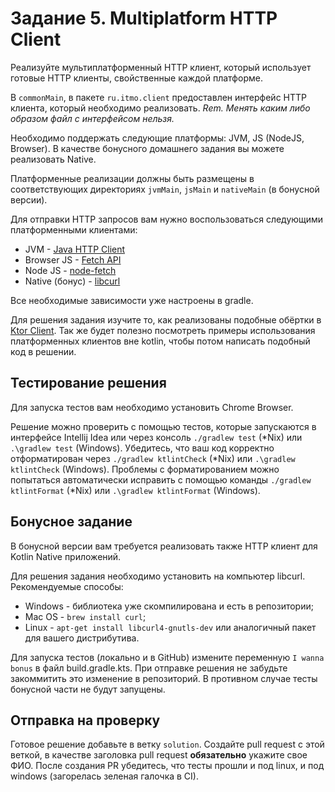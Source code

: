 # Задание 5. Multiplatform HTTP Client

Реализуйте мультиплатформенный HTTP клиент, который использует готовые HTTP клиенты, свойственные каждой платформе.

В `commonMain`, в пакете `ru.itmo.client` предоставлен интерфейс HTTP клиента, который необходимо реализовать.
_Rem. Менять каким либо образом файл с интерфейсом нельзя._

Необходимо поддержать следующие платформы: JVM, JS (NodeJS, Browser).
В качестве бонусного домашнего задания вы можете реализовать Native.

Платформенные реализации должны быть размещены в соответствующих директориях `jvmMain`, `jsMain` и `nativeMain` (в бонусной версии).

Для отправки HTTP запросов вам нужно воспользоваться следующими платформенными клиентами:

* JVM - [Java HTTP Client](https://openjdk.org/groups/net/httpclient/intro.html)
* Browser JS - [Fetch API](https://developer.mozilla.org/en-US/docs/Web/API/Fetch_API)
* Node JS - [node-fetch](https://www.npmjs.com/package/node-fetch)
* Native (бонус) - [libcurl](https://curl.se/libcurl/)

Все необходимые зависимости уже настроены в gradle.

Для решения задания изучите то, как реализованы подобные обёртки в [Ktor Client](https://github.com/ktorio/ktor/tree/main/ktor-client).
Так же будет полезно посмотреть примеры использования платформенных клиентов вне kotlin, чтобы потом написать подобный код в решении. 

## Тестирование решения

Для запуска тестов вам необходимо установить Chrome Browser.

Решение можно проверить с помощью тестов, которые запускаются в интерфейсе Intellij Idea или через консоль `./gradlew test` (*Nix) или `.\gradlew test` (Windows).
Убедитесь, что ваш код корректно отформатирован через `./gradlew ktlintCheck` (*Nix) или `.\gradlew ktlintCheck` (Windows).
Проблемы с форматированием можно попытаться автоматически исправить с помощью команды `./gradlew ktlintFormat` (*Nix) или `.\gradlew ktlintFormat` (Windows).

## Бонусное задание

В бонусной версии вам требуется реализовать также HTTP клиент для Kotlin Native приложений.

Для решения задания необходимо установить на компьютер libcurl. Рекомендуемые способы:
* Windows - библиотека уже скомпилирована и есть в репозитории;
* Mac OS - `brew install curl`;
* Linux - `apt-get install libcurl4-gnutls-dev` или аналогичный пакет для вашего дистрибутива.

Для запуска тестов (локально и в GitHub) измените переменную `I wanna bonus` в файл build.gradle.kts.
При отправке решения не забудьте закоммитить это изменение в репозиторий. В противном случае тесты бонусной части не будут запущены.

## Отправка на проверку
Готовое решение добавьте в ветку `solution`.
Создайте pull request с этой веткой, в качестве заголовка pull request __обязательно__ укажите свое ФИО.
После создания PR убедитесь, что тесты прошли и под linux, и под windows (загорелась зеленая галочка в CI).

